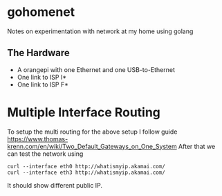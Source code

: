 # gohomenet
Notes on experimentation with network at my home using golang

## The Hardware
- A orangepi with one Ethernet and one USB-to-Ethernet
- One link to ISP I*
- One link to ISP F*

# Multiple Interface Routing
To setup the multi routing for the above setup I follow guide
https://www.thomas-krenn.com/en/wiki/Two_Default_Gateways_on_One_System
After that we can test the network using
```
curl --interface eth0 http://whatismyip.akamai.com/
curl --interface eth3 http://whatismyip.akamai.com/
```
It should show different public IP.

#
